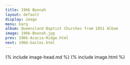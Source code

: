 ```yaml
---
title: 1966 Boonah
layout: default
display: image
menu: barq
album: Queensland Baptist Churches from 1851 Album
image: 1966-Boonah.jpg
prev: 1966-Acacia-Ridge.html
next: 1966-Gailes.html
---
```

{% include image-head.md %}
{% include image.html %}